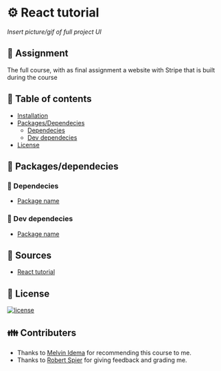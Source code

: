 # ⚙ React tutorial

*Insert picture/gif of full project UI*

## 📂 Assignment
The full course, with as final assignment a website with Stripe that is built during the course

## 🧾 Table of contents

-   [Installation](##Installation)
-   [Packages/Dependecies](##Packages/dependecies)
      * [Dependecies](##Dependecies)
      * [Dev dependecies](##Dev-dependecies)
-   [License](##License)

## 🧰 Packages/dependecies

### 🧱 Dependecies
- [Package name]()
### 🧱 Dev dependecies
- [Package name]()

## 📑 Sources
- [React tutorial](https://react-tutorial.app/)

## 🔖 License
[![license](https://img.shields.io/github/license/DAVFoundation/captain-n3m0.svg?style=flat-square)]()

## 👪 Contributers
- Thanks to [Melvin Idema](https://github.com/MelvinIdema) for recommending this course to me.
- Thanks to [Robert Spier](https://github.com/roberrrt-s) for giving feedback and grading me.
